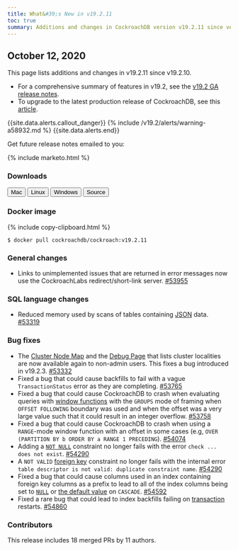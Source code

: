 ```yaml
---
title: What&#39;s New in v19.2.11
toc: true
summary: Additions and changes in CockroachDB version v19.2.11 since version v19.2.10
---
```


## October 12, 2020

This page lists additions and changes in v19.2.11 since v19.2.10.

- For a comprehensive summary of features in v19.2, see the [v19.2 GA release notes](v19.2.0.html).
- To upgrade to the latest production release of CockroachDB, see this [article](../stable/upgrade-cockroach-version.html).

{{site.data.alerts.callout_danger}}
{% include /v19.2/alerts/warning-a58932.md %}
{{site.data.alerts.end}}

Get future release notes emailed to you:

{% include marketo.html %}

### Downloads

<div id="os-tabs" class="clearfix os-tabs_button-outline-primary">
    <a href="https://binaries.cockroachdb.com/cockroach-v19.2.11.darwin-10.9-amd64.tgz"><button id="mac" data-eventcategory="mac-binary-release-notes">Mac</button></a>
    <a href="https://binaries.cockroachdb.com/cockroach-v19.2.11.linux-amd64.tgz"><button id="linux" data-eventcategory="linux-binary-release-notes">Linux</button></a>
    <a href="https://binaries.cockroachdb.com/cockroach-v19.2.11.windows-6.2-amd64.zip"><button id="windows" data-eventcategory="windows-binary-release-notes">Windows</button></a>
    <a href="https://binaries.cockroachdb.com/cockroach-v19.2.11.src.tgz"><button id="source" data-eventcategory="source-release-notes">Source</button></a>
</div>

### Docker image

{% include copy-clipboard.html %}
~~~shell
$ docker pull cockroachdb/cockroach:v19.2.11
~~~


### General changes

- Links to unimplemented issues that are returned in error messages now use the CockroachLabs redirect/short-link server. [#53955][#53955]

### SQL language changes

- Reduced memory used by scans of tables containing [JSON](../v19.2/jsonb.html) data. [#53319][#53319]

### Bug fixes

- The [Cluster Node Map](../v19.2/admin-ui-cluster-overview-page.html#node-map-enterprise) and the [Debug Page](../v19.2/admin-ui-debug-pages.html) that lists cluster localities are now available again to non-admin users. This fixes a bug introduced in v19.2.3. [#53332][#53332]
- Fixed a bug that could cause backfills to fail with a vague `TransactionStatus` error as they are completing. [#53765][#53765]
- Fixed a bug that could cause CockroachDB to crash when evaluating queries with [window functions](../v19.2/window-functions.html) with the `GROUPS` mode of framing when `OFFSET FOLLOWING` boundary was used and when the offset was a very large value such that it could result in an integer overflow. [#53758][#53758]
- Fixed a bug that could cause CockroachDB to crash when using a `RANGE`-mode window function with an offset in some cases (e.g, `OVER (PARTITION BY b ORDER BY a RANGE 1 PRECEDING`). [#54074][#54074]
- Adding a [`NOT NULL`](../v19.2/not-null.html) constraint no longer fails with the error `check ... does not exist`. [#54290][#54290]
- A `NOT VALID` [foreign key](../v19.2/foreign-key.html) constraint no longer fails with the internal error `table descriptor is not valid: duplicate constraint name`. [#54290][#54290]
- Fixed a bug that could cause columns used in an index containing foreign key columns as a prefix to lead to all of the index columns being set to [`NULL`](../v19.2/null-handling.html) or [the default value](../v19.2/default-value.html) on `CASCADE`. [#54592][#54592]
- Fixed a rare bug that could lead to index backfills failing on [transaction](../v19.2/transactions.html) restarts. [#54860][#54860]


### Contributors

This release includes 18 merged PRs by 11 authors.

[#53319]: https://github.com/cockroachdb/cockroach/pull/53319
[#53332]: https://github.com/cockroachdb/cockroach/pull/53332
[#53758]: https://github.com/cockroachdb/cockroach/pull/53758
[#53765]: https://github.com/cockroachdb/cockroach/pull/53765
[#53955]: https://github.com/cockroachdb/cockroach/pull/53955
[#54074]: https://github.com/cockroachdb/cockroach/pull/54074
[#54290]: https://github.com/cockroachdb/cockroach/pull/54290
[#54592]: https://github.com/cockroachdb/cockroach/pull/54592
[#54860]: https://github.com/cockroachdb/cockroach/pull/54860
